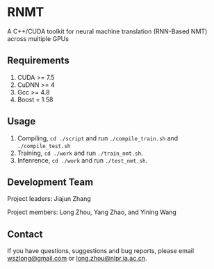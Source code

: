 # RNMT
A C++/CUDA toolkit for neural machine translation (RNN-Based NMT) across multiple GPUs



Requirements
---
1. CUDA >= 7.5
2. CuDNN >= 4
3. Gcc >= 4.8
4. Boost = 1.58


Usage
---
1. Compiling, `cd ./script` and run `./compile_train.sh` and `./compile_test.sh`
2. Training, `cd ./work` and run `./train_nmt.sh`.
3. Infenrence, `cd ./work` and run `./test_nmt.sh`.


Development Team
---
Project leaders: Jiajun Zhang

Project members: Long Zhou, Yang Zhao, and Yining Wang


Contact
---

If you have questions, suggestions and bug reports, please email wszlong@gmail.com or long.zhou@nlpr.ia.ac.cn.
